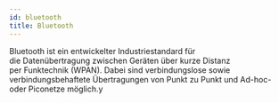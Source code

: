 ```yaml
---
id: bluetooth
title: Bluetooth
---
```


Bluetooth ist ein entwickelter Industriestandard für die Datenübertragung zwischen Geräten über kurze Distanz 
per Funktechnik (WPAN). Dabei sind verbindungslose sowie verbindungsbehaftete Übertragungen von Punkt zu Punkt und Ad-hoc- oder Piconetze möglich.y